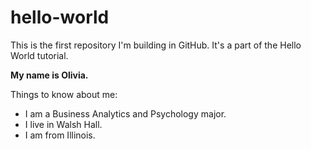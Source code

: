 # hello-world
This is the first repository I'm building in GitHub. It's a part of the Hello World tutorial. 

**My name is Olivia.**

Things to know about me:
* I am a Business Analytics and Psychology major. 
* I live in Walsh Hall. 
* I am from Illinois. 
